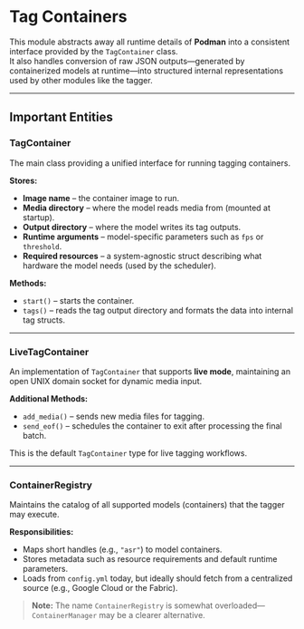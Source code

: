 # Tag Containers

This module abstracts away all runtime details of **Podman** into a consistent interface provided by the `TagContainer` class.  
It also handles conversion of raw JSON outputs—generated by containerized models at runtime—into structured internal representations used by other modules like the tagger.

---

## Important Entities

### **TagContainer**

The main class providing a unified interface for running tagging containers.

**Stores:**
- **Image name** – the container image to run.  
- **Media directory** – where the model reads media from (mounted at startup).  
- **Output directory** – where the model writes its tag outputs.  
- **Runtime arguments** – model-specific parameters such as `fps` or `threshold`.  
- **Required resources** – a system-agnostic struct describing what hardware the model needs (used by the scheduler). 

**Methods:**
- `start()` – starts the container.  
- `tags()` – reads the tag output directory and formats the data into internal tag structs. 

---

### **LiveTagContainer**

An implementation of `TagContainer` that supports **live mode**, maintaining an open UNIX domain socket for dynamic media input.

**Additional Methods:**
- `add_media()` – sends new media files for tagging.  
- `send_eof()` – schedules the container to exit after processing the final batch.

This is the default `TagContainer` type for live tagging workflows.

---

### **ContainerRegistry**

Maintains the catalog of all supported models (containers) that the tagger may execute.

**Responsibilities:**
- Maps short handles (e.g., `"asr"`) to model containers.  
- Stores metadata such as resource requirements and default runtime parameters.  
- Loads from `config.yml` today, but ideally should fetch from a centralized source (e.g., Google Cloud or the Fabric).

> **Note:** The name `ContainerRegistry` is somewhat overloaded—`ContainerManager` may be a clearer alternative.

